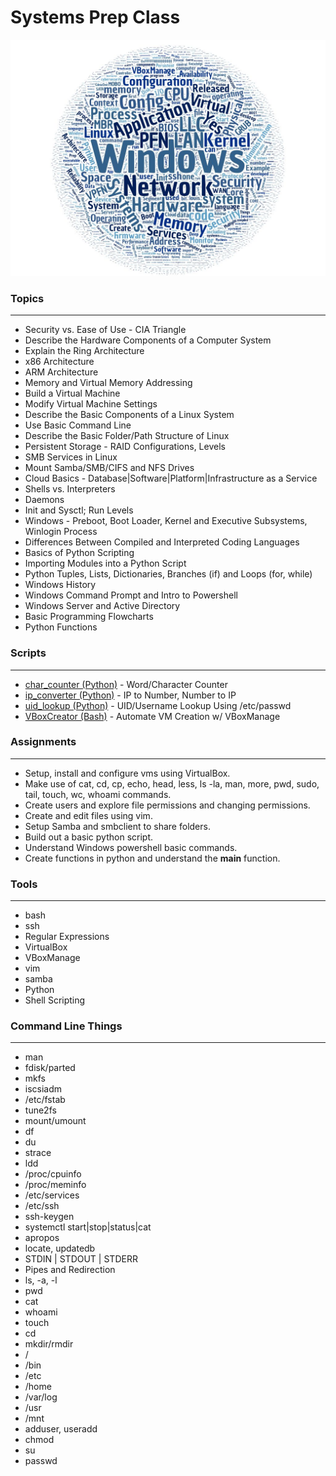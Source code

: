 # Systems Prep Class

![alt text](../images/spr100wc.jpg "Aggregated From Lesson Files")


### Topics
------

* Security vs. Ease of Use - CIA Triangle
* Describe the Hardware Components of a Computer System
* Explain the Ring Architecture
* x86 Architecture
* ARM Architecture
* Memory and Virtual Memory Addressing
* Build a Virtual Machine
* Modify Virtual Machine Settings
* Describe the Basic Components of a Linux System
* Use Basic Command Line
* Describe the Basic Folder/Path Structure of Linux
* Persistent Storage - RAID Configurations, Levels
* SMB Services in Linux
* Mount Samba/SMB/CIFS and NFS Drives
* Cloud Basics - Database|Software|Platform|Infrastructure as a Service
* Shells vs. Interpreters
* Daemons
* Init and Sysctl; Run Levels
* Windows - Preboot, Boot Loader, Kernel and Executive Subsystems, Winlogin Process
* Differences Between Compiled and Interpreted Coding Languages
* Basics of Python Scripting
* Importing Modules into a Python Script
* Python Tuples, Lists, Dictionaries, Branches (if) and Loops (for, while)
* Windows History
* Windows Command Prompt and Intro to Powershell
* Windows Server and Active Directory
* Basic Programming Flowcharts
* Python Functions


### Scripts
-----
* [char_counter (Python)] - Word/Character Counter
* [ip_converter (Python)] - IP to Number, Number to IP
* [uid_lookup (Python)] - UID/Username Lookup Using /etc/passwd
* [VBoxCreator (Bash)] - Automate VM Creation w/ VBoxManage

[char_counter (Python)]: ./char_counter
[ip_converter (Python)]: ./ip_converter
[uid_lookup (Python)]: ./uid_lookup
[VBoxCreator (Bash)]: ./vboxcreator

### Assignments
------

* Setup, install and configure vms using VirtualBox.
* Make use of cat, cd, cp, echo, head, less, ls -la, man, more, pwd, sudo, tail, touch, wc, whoami commands.
* Create users and explore file permissions and changing permissions.
* Create and edit files using vim. 
* Setup Samba and smbclient to share folders.
* Build out a basic python script. 
* Understand Windows powershell basic commands.
* Create functions in python and understand the __main__ function.


### Tools
------

* bash
* ssh
* Regular Expressions
* VirtualBox
* VBoxManage
* vim
* samba
* Python
* Shell Scripting


### Command Line Things
------

* man
* fdisk/parted
* mkfs
* iscsiadm
* /etc/fstab
* tune2fs
* mount/umount
* df
* du
* strace
* ldd
* /proc/cpuinfo
* /proc/meminfo
* /etc/services
* /etc/ssh
* ssh-keygen
* systemctl start|stop|status|cat
* apropos
* locate, updatedb
* STDIN | STDOUT | STDERR
* Pipes and Redirection
* ls, -a, -l
* pwd
* cat
* whoami
* touch
* cd
* mkdir/rmdir
* /
* /bin
* /etc
* /home
* /var/log
* /usr
* /mnt
* adduser, useradd
* chmod
* su
* passwd